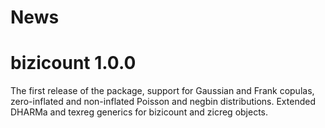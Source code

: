 # News

# bizicount 1.0.0

The first release of the package, support for Gaussian and Frank copulas,
zero-inflated and non-inflated Poisson and negbin distributions. Extended
DHARMa and texreg generics for bizicount and zicreg objects.

